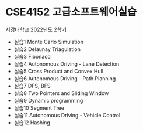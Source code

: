 #  CSE4152 고급소프트웨어실습
서강대학교 2022년도 2학기

* 실습1 Monte Carlo Simulation
* 실습2 Delaunay Triagulation
* 실습3 Fibonacci
* 실습4 Autonomous Driving - Lane Detection
* 실습5 Cross Product and Convex Hull
* 실습6 Autonomous Driving - Path Planning
* 실습7 DFS, BFS
* 실습8 Two Pointers and Sliding Window
* 실습9 Dynamic programming
* 실습10 Segment Tree
* 실습11 Autonomous Driving - Vehicle Control
* 실습12 Hashing

